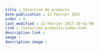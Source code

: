 ```yaml
---
title : Sélection de produits
date-publication : 12 Février 2017
order : 4
last_modified : 12 Février 2017 20-42-06
link : /selection-produits/index.html
description-link : 
image : 
description-image : 
---
```

